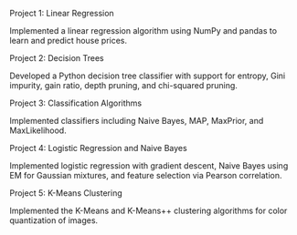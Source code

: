 Project 1: Linear Regression

Implemented a linear regression algorithm using NumPy and pandas to learn and predict house prices.

Project 2: Decision Trees

Developed a Python decision tree classifier with support for entropy, Gini impurity, gain ratio, depth pruning, and chi-squared pruning.

Project 3: Classification Algorithms

Implemented classifiers including Naive Bayes, MAP, MaxPrior, and MaxLikelihood.

Project 4: Logistic Regression and Naive Bayes

Implemented logistic regression with gradient descent, Naive Bayes using EM for Gaussian mixtures, and feature selection via Pearson correlation.

Project 5: K-Means Clustering

Implemented the K-Means and K-Means++ clustering algorithms for color quantization of images.

